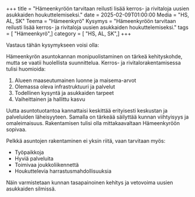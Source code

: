 +++
title = "Hämeenkyröön tarvitaan reilusti lisää kerros- ja rivitaloja uusien asukkaiden houkuttelemiseksi."
date = 2025-02-09T01:00:00
Media = "HS, AL, SK"
Teema = "Hämeenkyrö"
Kysymys = "Hämeenkyröön tarvitaan reilusti lisää kerros- ja rivitaloja uusien asukkaiden houkuttelemiseksi."
tags = [ "Hämeenkyrö",]
category = [ "HS, AL, SK",]
+++

Vastaus tähän kysymykseen voisi olla:

Hämeenkyrön asuntokannan monipuolistaminen on tärkeä kehityskohde, mutta se vaatii huolellista suunnittelua. Kerros- ja rivitalorakentamisessa tulisi huomioida:

1. Alueen maaseutumainen luonne ja maisema-arvot
2. Olemassa oleva infrastruktuuri ja palvelut
3. Todellinen kysyntä ja asukkaiden tarpeet
4. Vaiheittainen ja hallittu kasvu

Uutta asuntotuotantoa kannattaisi keskittää erityisesti keskustan ja palveluiden läheisyyteen. Samalla on tärkeää säilyttää kunnan viihtyisyys ja omaleimaisuus. Rakentamisen tulisi olla mittakaavaltaan Hämeenkyröön sopivaa.

Pelkkä asuntojen rakentaminen ei yksin riitä, vaan tarvitaan myös:
- Työpaikkoja
- Hyviä palveluita
- Toimivaa joukkoliikennettä
- Houkuttelevia harrastusmahdollisuuksia

Näin varmistetaan kunnan tasapainoinen kehitys ja vetovoima uusien asukkaiden silmissä.